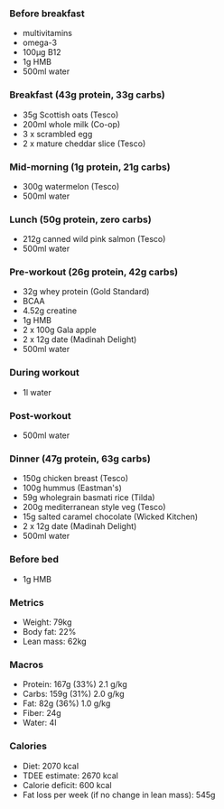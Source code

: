 ### Before breakfast

- multivitamins
- omega-3
- 100μg B12
- 1g HMB
- 500ml water

### Breakfast (43g protein, 33g carbs)

- 35g Scottish oats (Tesco)
- 200ml whole milk (Co-op)
- 3 x scrambled egg
- 2 x mature cheddar slice (Tesco)

### Mid-morning (1g protein, 21g carbs)

- 300g watermelon (Tesco)
- 500ml water

### Lunch (50g protein, zero carbs)

- 212g canned wild pink salmon (Tesco)
- 500ml water

### Pre-workout (26g protein, 42g carbs)

- 32g whey protein (Gold Standard)
- BCAA
- 4.52g creatine
- 1g HMB
- 2 x 100g Gala apple
- 2 x 12g date (Madinah Delight)
- 500ml water

### During workout

- 1l water

### Post-workout

- 500ml water

### Dinner (47g protein, 63g carbs)

- 150g chicken breast (Tesco)
- 100g hummus (Eastman's)
- 59g wholegrain basmati rice (Tilda)
- 200g mediterranean style veg (Tesco)
- 15g salted caramel chocolate (Wicked Kitchen)
- 2 x 12g date (Madinah Delight)
- 500ml water

### Before bed

- 1g HMB

### Metrics

- Weight: 79kg
- Body fat: 22%
- Lean mass: 62kg

### Macros

- Protein: 167g (33%) 2.1 g/kg
- Carbs: 159g (31%) 2.0 g/kg
- Fat: 82g (36%) 1.0 g/kg
- Fiber: 24g
- Water: 4l

### Calories

- Diet: 2070 kcal
- TDEE estimate: 2670 kcal
- Calorie deficit: 600 kcal
- Fat loss per week (if no change in lean mass): 545g